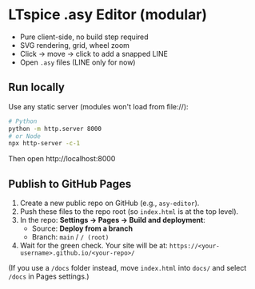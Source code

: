 # LTspice .asy Editor (modular)

- Pure client-side, no build step required
- SVG rendering, grid, wheel zoom
- Click → move → click to add a snapped LINE
- Open `.asy` files (LINE only for now)

## Run locally
Use any static server (modules won't load from file://):
```bash
# Python
python -m http.server 8000
# or Node
npx http-server -c-1
```
Then open http://localhost:8000

## Publish to GitHub Pages
1. Create a new public repo on GitHub (e.g., `asy-editor`).
2. Push these files to the repo root (so `index.html` is at the top level).
3. In the repo: **Settings → Pages → Build and deployment**:
   - Source: **Deploy from a branch**
   - Branch: `main` / `/ (root)`
4. Wait for the green check. Your site will be at:
   `https://<your-username>.github.io/<your-repo>/`

(If you use a `/docs` folder instead, move `index.html` into `docs/` and select `/docs` in Pages settings.)
